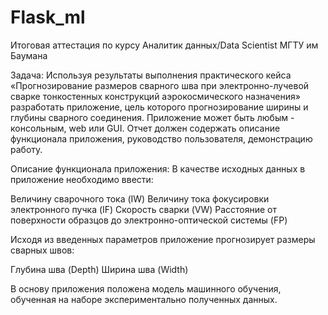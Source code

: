 # Flask_ml
Итоговая аттестация по курсу Аналитик данных/Data Scientist МГТУ им Баумана

Задача:
Используя результаты выполнения практического кейса «Прогнозирование размеров сварного шва при электронно-лучевой сварке тонкостенных конструкций аэрокосмического назначения» разработать приложение, цель которого прогнозирование ширины и глубины сварного соединения. Приложение может быть любым - консольным, web или GUI. Отчет должен содержать описание функционала приложения, руководство пользователя, демонстрацию работу.

Описание функционала приложения:
В качестве исходных данных в приложение необходимо ввести:

Величину сварочного тока (IW)
Величину тока фокусировки электронного пучка (IF)
Скорость сварки (VW)
Расстояние от поверхности образцов до электронно-оптической системы (FP)

Исходя из введенных параметров приложение прогнозирует размеры сварных швов:

Глубина шва (Depth)
Ширина шва (Width)

В основу приложения положена модель машинного обучения, обученная на наборе экспериментально полученных данных.

